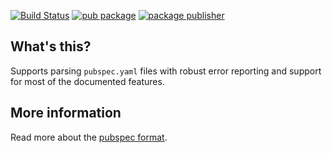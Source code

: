 [![Build Status](https://github.com/dart-lang/tools/actions/workflows/pubspec_parse.yaml/badge.svg)](https://github.com/dart-lang/tools/actions/workflows/pubspec_parse.yaml)
[![pub package](https://img.shields.io/pub/v/pubspec_parse.svg)](https://pub.dev/packages/pubspec_parse)
[![package publisher](https://img.shields.io/pub/publisher/pubspec_parse.svg)](https://pub.dev/packages/pubspec_parse/publisher)

## What's this?

Supports parsing `pubspec.yaml` files with robust error reporting and support
for most of the documented features.

## More information

Read more about the [pubspec format](https://dart.dev/tools/pub/pubspec).

